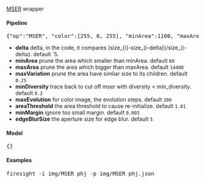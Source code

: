 [MSER](http://docs.opencv.org/modules/features2d/doc/feature_detection_and_description.html#mser) wrapper

#### Pipeline
<pre>{"op":"MSER", "color":[255, 0, 255], "minArea":1100, "maxArea":1200}</pre>

* **delta** delta, in the code, it compares (size_{i}-size_{i-delta})/size_{i-delta}. default `5.
* **minArea** prune the area which smaller than minArea. default `60`
* **maxArea** prune the area which bigger than maxArea. default `14400`
* **maxVariation** prune the area have simliar size to its children. default `0.25`
* **minDiversity** trace back to cut off mser with diversity < min_diversity. default `0.2`
* **maxEvolution** for color image, the evolution steps. default `200`
* **areaThreshold** the area threshold to cause re-initialize. default `1.01`
* **minMargin** ignore too small margin. default `0.003`
* **edgeBlurSize** the aperture size for edge blur. default `5`

#### Model
<pre>{}</pre>

#### Examples
<pre>firesight -i img/MSER_phj -p img/MSER_phj.json</pre>
<img src="">